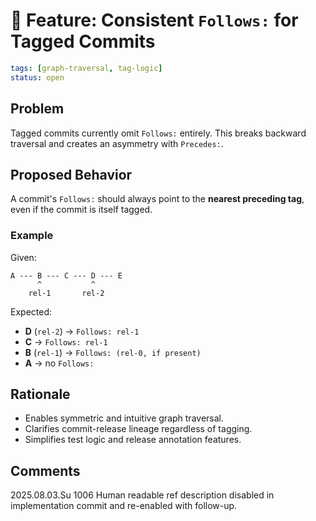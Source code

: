 # 📎 Feature: Consistent `Follows:` for Tagged Commits

```yaml
tags: [graph-traversal, tag-logic]
status: open
```

## Problem

Tagged commits currently omit `Follows:` entirely. This breaks backward traversal and creates an asymmetry with `Precedes:`.

## Proposed Behavior

A commit's `Follows:` should always point to the **nearest preceding tag**, even if the commit is itself tagged.

### Example

Given:

```text
A --- B --- C --- D --- E
      ^           ^
    rel-1       rel-2
```

Expected:

- **D** (`rel-2`) → `Follows: rel-1`
- **C** → `Follows: rel-1`
- **B** (`rel-1`) → `Follows: (rel-0, if present)`
- **A** → no `Follows:`

## Rationale

- Enables symmetric and intuitive graph traversal.
- Clarifies commit-release lineage regardless of tagging.
- Simplifies test logic and release annotation features.

## Comments

2025.08.03.Su 1006
Human readable ref description disabled in implementation commit and re-enabled with follow-up.
